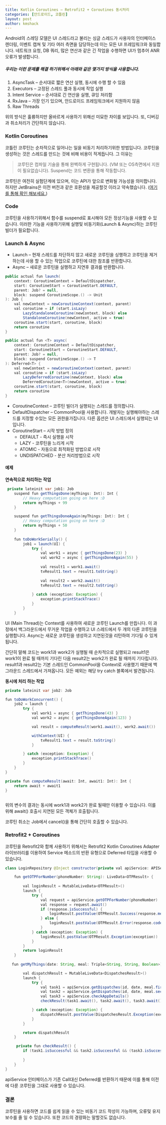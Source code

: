 ```yaml
---
title: Kotlin Coroutines – Retrofit2 + Coroutines 동시처리
categories: [안드로이드, 코틀린]
layout: post
author: kmshack
---
```


Android의 스레딩 모델은 UI 스레드라고 불리는 싱글 스레드가 사용자의 인터페이스 렌더링, 이벤트 캡쳐 및 기타 여러 측면을 담당하는데 이는 모든 UI 프레임워크와 동일합니다. 네트워크 요청, DB 쿼리, 많은 연산과 같은 긴 작업을 수행하면 UI가 멈추어 ANR 오류가 발생합니다.

##### 우리는 이런 문제를 해결 하기위해서 아래와 같은 몇가지 방식을 사용합니다.
1. AsyncTask – 순서대로 짧은 연산 실행, 동시에 수행 할 수 있음
2. Executors – 고정된 스레드 풀과 동시에 작업 실행
3. Intent Service – 순서대로 긴 연산을 실행, 큐잉 처리함
4. RxJava – 가장 인기 있으며, 안드로이드 프레임워크에서 지원하지 않음
5. Raw Threads

위의 방식은 훌륭하지만 올바르게 사용하기 위해선 미묘한 차이를 보입니다. 또, 디버깅과 취소처리가 간단하지 않습니다.


### Kotlin Coroutines

코틀린 코루틴는 순차적으로 일어나는 일을 비동기 처리하기위한 방법입니다. 코루틴을 생성하는 것은 스레드를 만드는 것에 비해 비용이 적게듭니다. 그 이유는
>코루틴은 컴파일 기술을 통해 완벽하게 구현됩니다. (VM 또는 OS측면에서 지원이 필요없습니다). Suspend는 코드 변환을 통해 작동합니다.

코루틴은 여전히 실험단계에 있으며, 이는 API가 앞으로 변화될 가능성을 의미합니다. 하지만 JetBrains은 이전 버전과 같은 호환성을 제공할것 이라고 약속했습니다. ([여기를 통해 확인 해보세요.](https://stackoverflow.com/questions/46240236/can-experimental-kotlin-coroutines-be-used-in-production))


### Code

코루틴을 사용하기위해서 함수를 suspend로 표시해야 모든 정상기능을 사용할 수 있습니다. 이러한 기능을 사용하기위해 실행및 비동기화(Launch & Async)하는 코루틴 빌더가 필요합니다.


### Launch & Async

- Launch – 현재 스레드를 차단하지 않고 새로운 코루틴을 싱행하고 코루틴을 제거하는데 사용 할 수 있는 작업으로 코루틴에 대한 참조를 반환합니다.
- Async – 새로운 코루틴을 실행하고 지연후 결과를 반환합니다.

```java
public actual fun launch(
    context: CoroutineContext = DefaultDispatcher,
    start: CoroutineStart = CoroutineStart.DEFAULT,
    parent: Job? = null,
    block: suspend CoroutineScope.() -> Unit
): Job {
    val newContext = newCoroutineContext(context, parent)
    val coroutine = if (start.isLazy)
        LazyStandaloneCoroutine(newContext, block) else
        StandaloneCoroutine(newContext, active = true)
    coroutine.start(start, coroutine, block)
    return coroutine
}

public actual fun <T> async(
    context: CoroutineContext = DefaultDispatcher,
    start: CoroutineStart = CoroutineStart.DEFAULT,
    parent: Job? = null,
    block: suspend CoroutineScope.() -> T
): Deferred<T> {
    val newContext = newCoroutineContext(context, parent)
    val coroutine = if (start.isLazy)
        LazyDeferredCoroutine(newContext, block) else
        DeferredCoroutine<T>(newContext, active = true)
    coroutine.start(start, coroutine, block)
    return coroutine
}
```

- CoroutineContext – 코루틴 빌더가 실행되는 스레드를 정의합니다.
- DefaultDispatcher – CommonPool을 사용합니다. 개발자는 실행해야하는 스레드를 지정할 수있는 모든 권한을가집니다. 다른 옵션은 UI 스레드에서 실행되는 UI입니다.
- CoroutineStart – 시작 방법 정의
    - DEFAULT - 즉시 실행을 시작
    - LAZY - 코루틴을 느리게 시작
    - ATOMIC - 자동으로 최적화된 방법으로 시작
    - UNDISPATCHED - 분산 처리방법으로 시작


#### 예제

**연속적으로 처리하는 작업**
```java
 private lateinit var job1: Job
    suspend fun getThingsDone(myThings: Int): Int {
        // Heavy computation going on here :D
        return myThings + 99
    }

    suspend fun getThingsDoneAgain(myThings: Int): Int {
        // Heavy computation going on here :D
        return myThings + 50
    }
    
    fun toDoWorkSerially() {
        job1 = launch(UI) {
            try {
                val work1 = async { getThingsDone(23) }
                val work2 = async { getThingsDoneAgain(55) }
                
                val result1 = work1.await()
                tvResult1.text = result1.toString()
                
                val result2 = work2.await()
                tvResult2.text = result2.toString()
            
            } catch (exception: Exception) {
                exception.printStackTrace()
            }
        }
    }
```
UI (Main Thread)는 Context를 사용하여 새로운  코루틴 Launch를 만듭니다. 이 과정에서 백그라운드에서 무거운 작업을 수행하고 UI 스레드에서 두 개의 다른 코루틴을 실행합니다. Async는 새로운 코루틴을 생성하고 지연된것을 리턴하여 기다릴 수 있게 됩니다.

간단히 말해 코드는 work1과 work2가 실행될 때 순차적으로 실행되고 result1은 work1이 완료 될 때까지 기다린 다음 result2는 work2가 완료 될 때까지 기다립니다. result1과 result2는 기본 스레드인 CommonPool을 Context로 사용했기 때문에 백그라운드 스레드에서 가져옵니다. 모든 예외는 해당 try catch 블록에서 발견됩니다.


**동시에 처리 하는 작업**
```java
private lateinit var job2: Job

fun toDoWorkConcurrent() {
    job2 = launch {
        try {
            val work1 = async { getThingsDone(43) }
            val work2 = async { getThingsDoneAgain(123) }

            val result = computeResult(work1.await(), work2.await())

            withContext(UI) {
                tvResult1.text = result.toString()
            }

        } catch (exception: Exception) {
            exception.printStackTrace()
        }
    }
}

private fun computeResult(await: Int, await1: Int): Int {
    return await + await1
}
    
```

위의 변수의 결과는 동시에 work1과 work2가 완료 될때만 이용할 수 있습니다.  이를 위해 await() 호출시 지연된 모든 객체가 호출됩니다.

코루틴 취소는 Job에서 cancel()을 통해 간단히 호출할 수 있습니다.

    
### Retrofit2 + Coroutines
코루틴을 Retrofit2와 함께 사용하기 위해서는 Retrofit2 Kotlin Coroutines Adapter 라이브러리를 이용하여 Service 메소드의 반환 유형으로 Deferred 타입을 사용할 수 있습니다.

```java
class LoginRepository @Inject constructor(private val apiService: APIService, private val sharedPreferences: SharedPreferences) {

    fun getOTPForNumber(phoneNumber: String): LiveData<OTPResult> {
    
        val loginResult = MutableLiveData<OTPResult>()
        launch {
            try {
                val request = apiService.getOTPForNumber(phoneNumber)
                val response = request.await()
                if (response.isSuccessful) {
                    loginResult.postValue(OTPResult.Success(response.message()))
                } else {
                    loginResult.postValue(OTPResult.Error(response.code(), response.message()))
                }
            } catch (exception: Exception) {
                loginResult.postValue(OTPResult.Exception(exception))
            }
        }
        return loginResult
    }
    
   fun getMyThings(date: String, meal: Triple<String, String, Boolean>): LiveData<DispatchesResult> {

        val dispatchResult = MutableLiveData<DispatchesResult>()
        launch {
            try {
                val task1 = apiService.getDispatches(id, date, meal.first)
                val task2 = apiService.getDispatches(id, date, meal.second)
                val task3 = apiService.checkAppDetails()
                checkResult(task1.await(), task2.await(), task3.await(), dispatchResult)

            } catch (exception: Exception) {
                dispatchResult.postValue(DispatchesResult.Exception(exception))
            }
        }

        return dispatchResult
    }

     private fun checkResult() {
        if (task1.isSuccessful && task2.isSuccessful && (task3.isSuccessful && task3.body()?.code == 1000)) {
        
        }
    }
}
```
apiService 인터페이스가 기존 Call대신 Deferred를 반환하기 때문에 이를 통해 이전에 다룬 코루틴을 그대로 사용할 수 있습니다.

### 결론
코루틴을 사용하면 코드를 쉽게 읽을 수 있는 비동기 코드 작성이 가능하며, 오류및 유지 보수를 줄 일 수 있습니다. 또한 코드의 경량화는 말할것도 없습니다.


























